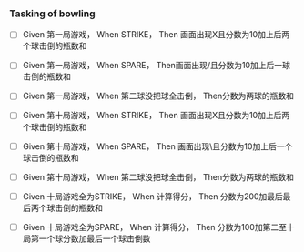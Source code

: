 ### Tasking of bowling

   - [ ] Given 第一局游戏， When STRIKE， Then 画面出现X且分数为10加上后两个球击倒的瓶数和
   
   - [ ] Given 第一局游戏， When SPARE， Then画面出现/且分数为10加上后一球击倒的瓶数和
   
   - [ ] Given 第一局游戏， When 第二球没把球全击倒， Then分数为两球的瓶数和
   
   - [ ] Given 第十局游戏， When STRIKE， Then 画面出现X且分数为10加上后两个球击倒的瓶数和
   
   - [ ] Given 第十局游戏， When SPARE， Then 画面出现\且分数为10加上后一个球击倒的瓶数和
   
   - [ ] Given 第十局游戏， When 第二球没把球全击倒， Then分数为两球的瓶数和
   
   - [ ] Given 十局游戏全为STRIKE， When 计算得分， Then 分数为200加最后最后两个球击倒的瓶数和
   
   - [ ] Given 十局游戏全为SPARE， When 计算得分， Then 分数为100加第二至十局第一个球分数加最后一个球击倒数